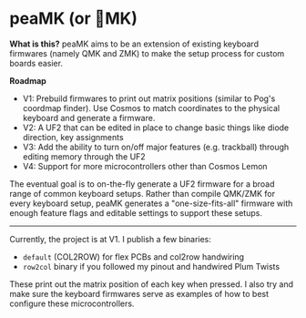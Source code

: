 # peaMK (or 🫛MK)

**What is this?**
peaMK aims to be an extension of existing keyboard firmwares (namely QMK and ZMK) to make the setup process for custom boards easier.

**Roadmap**

- V1: Prebuild firmwares to print out matrix positions (similar to Pog's coordmap finder). Use Cosmos to match coordinates to the physical keyboard and generate a firmware.
- V2: A UF2 that can be edited in place to change basic things like diode direction, key assignments
- V3: Add the ability to turn on/off major features (e.g. trackball) through editing memory through the UF2
- V4: Support for more microcontrollers other than Cosmos Lemon

The eventual goal is to on-the-fly generate a UF2 firmware for a broad range of common keyboard setups. Rather than compile QMK/ZMK for every keyboard setup, peaMK generates a "one-size-fits-all" firmware with enough feature flags and editable settings to support these setups.

-------

Currently, the project is at V1. I publish a few binaries:

- `default` (COL2ROW) for flex PCBs and col2row handwiring
- `row2col` binary if you followed my pinout and handwired Plum Twists

These print out the matrix position of each key when pressed. I also try and make sure the keyboard firmwares serve as examples of how to best configure these microcontrollers.

